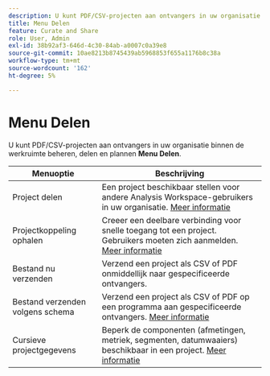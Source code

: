 ```yaml
---
description: U kunt PDF/CSV-projecten aan ontvangers in uw organisatie beheren, delen en plannen.
title: Menu Delen
feature: Curate and Share
role: User, Admin
exl-id: 38b92af3-646d-4c30-84ab-a0007c0a39e8
source-git-commit: 10ae8213b8745439ab5968853f655a1176b8c38a
workflow-type: tm+mt
source-wordcount: '162'
ht-degree: 5%

---
```


# Menu Delen

U kunt PDF/CSV-projecten aan ontvangers in uw organisatie binnen de werkruimte beheren, delen en plannen **Menu Delen**.

| Menuoptie | Beschrijving |
|---|---|
| Project delen | Een project beschikbaar stellen voor andere Analysis Workspace-gebruikers in uw organisatie. [Meer informatie](https://experienceleague.adobe.com/docs/analytics/analyze/analysis-workspace/curate-share/share-projects.html) |
| Projectkoppeling ophalen | Creeer een deelbare verbinding voor snelle toegang tot een project. Gebruikers moeten zich aanmelden. [Meer informatie](https://experienceleague.adobe.com/docs/analytics/analyze/analysis-workspace/curate-share/shareable-links.html) |
| Bestand nu verzenden | Verzend een project als CSV of PDF onmiddellijk naar gespecificeerde ontvangers. |
| Bestand verzenden volgens schema | Verzend een project als CSV of PDF op een programma aan gespecificeerde ontvangers. [Meer informatie](https://experienceleague.adobe.com/docs/analytics/analyze/analysis-workspace/curate-share/t-schedule-report.html) |
| Cursieve projectgegevens | Beperk de componenten (afmetingen, metriek, segmenten, datumwaaiers) beschikbaar in een project. [Meer informatie](https://experienceleague.adobe.com/docs/analytics/analyze/analysis-workspace/curate-share/curate.html) |
